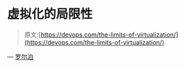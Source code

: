 # 虚拟化的局限性

> 原文:[https://devops.com/the-limits-of-virtualization/](https://devops.com/the-limits-of-virtualization/)

— [罗尔泊](https://devops.com/author/breselman/)